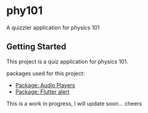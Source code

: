 # phy101

A quizzler application for physics 101 

## Getting Started

This project is a quiz application for physics 101.

packages used for this project:

- [Package: Audio Players](https://https://pub.dev/packages/audioplayers)
- [Package: Flutter alert](https://pub.dev/packages/rflutter_alert)

This is a work in progress, I will update soon... cheers